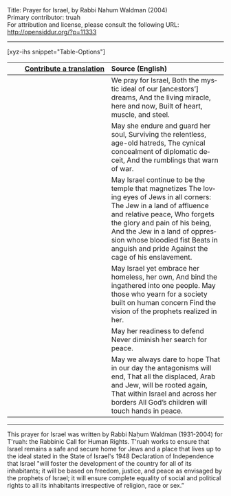<html>
<head></head>
<body>
Title: Prayer for Israel, by Rabbi Nahum Waldman (2004)<br />
Primary contributor: truah<br />
For attribution and license, please consult the following URL: <a href="http://opensiddur.org/?p=11333">http://opensiddur.org/?p=11333</a>
<p />
<hr />

[xyz-ihs snippet="Table-Options"]<table style="margin-left: auto; margin-right: auto;" class="draggable">
<thead><tr><th id="x" style="text-align: right;"><a href="/contribute/upload/">Contribute a translation</a></th><th style="text-align: left;">Source (English)</th></tr></thead>
<tbody>
<tr><td style="vertical-align:top;">
<div class="liturgy" lang="he" style="text-align: right;">

</span></div>
</td>
 
<td style="vertical-align:top;">
<div class="english" lang="en">
We pray for Israel,
Both the mystic ideal of our [ancestors’] dreams,
And the living miracle, here and now,
Built of heart, muscle, and steel.
</div></td>
</tr>


<tr>
<td style="vertical-align: top;" width="46%">
<div class="liturgy" lang="he">

</span></div></td>


<td style="vertical-align: top;" width="53%">
<div class="english" lang="en">
May she endure and guard her soul,
Surviving the relentless, age-old hatreds,
The cynical concealment of diplomatic deceit,
And the rumblings that warn of war.
</div></td>
</tr>


<tr>
<td style="vertical-align: top;" width="46%">
<div class="liturgy" lang="he">

</span></div></td>


<td style="vertical-align: top;" width="53%">
<div class="english" lang="en">
May Israel continue to be the temple that magnetizes
The loving eyes of Jews in all corners:
The Jew in a land of affluence and relative peace,
Who forgets the glory and pain of his being,
And the Jew in a land of oppression whose bloodied fist
Beats in anguish and pride
Against the cage of his enslavement.
</div></td>
</tr>


<tr>
<td style="vertical-align: top;" width="46%">
<div class="liturgy" lang="he">

</span></div></td>


<td style="vertical-align: top;" width="53%">
<div class="english" lang="en">
May Israel yet embrace her homeless, her own,
And bind the ingathered into one people.
May those who yearn for a society built on human concern
Find the vision of the prophets realized in her.
</div></td>
</tr>


<tr>
<td style="vertical-align: top;" width="46%">
<div class="liturgy" lang="he">

</span></div></td>


<td style="vertical-align: top;" width="53%">
<div class="english" lang="en">
May her readiness to defend
Never diminish her search for peace.
</div></td>
</tr>


<tr>
<td style="vertical-align: top;" width="46%">
<div class="liturgy" lang="he">

</span></div></td>


<td style="vertical-align: top;" width="53%">
<div class="english" lang="en">
May we always dare to hope
That in our day the antagonisms will end,
That all the displaced, Arab and Jew, will be rooted again,
That within Israel and across her borders
All God’s children will touch hands in peace.
</div>
</td></tr>
</tbody></table>

<hr />

This prayer for Israel was written by Rabbi Naḥum Waldman (1931-2004) for T'ruah: the Rabbinic Call for Human Rights. T'ruah works to ensure that Israel remains a safe and secure home for Jews and a place that lives up to the ideal stated in the State of Israel's 1948 Declaration of Independence that Israel "will foster the development of the country for all of its inhabitants; it will be based on freedom, justice, and peace as envisaged by the prophets of Israel; it will ensure complete equality of social and political rights to all its inhabitants irrespective of religion, race or sex.”
</body>
</html>